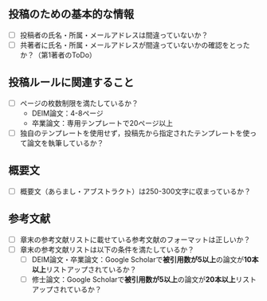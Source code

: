 

## 投稿のための基本的な情報
- [ ] 投稿者の氏名・所属・メールアドレスは間違っていないか？
- [ ] 共著者に氏名・所属・メールアドレスが間違っていないかの確認をとったか？（第1著者のToDo）

## 投稿ルールに関連すること
- [ ] ページの枚数制限を満たしているか？
  - DEIM論文：4-8ページ
  - 卒業論文：専用テンプレートで20ページ以上
- [ ] 独自のテンプレートを使用せず，投稿先から指定されたテンプレートを使って論文を執筆しているか？

## 概要文
- [ ] 概要文（あらまし・アブストラクト）は250-300文字に収まっているか？

## 参考文献
- [ ] 章末の参考文献リストに載せている参考文献のフォーマットは正しいか？
- [ ] 章末の参考文献リストは以下の条件を満たしているか？
  - [ ] DEIM論文・卒業論文：Google Scholarで**被引用数が5以上**の論文が**10本以上**リストアップされているか？
  - [ ] 修士論文：Google Scholarで**被引用数が5以上**の論文が**20本以上**リストアップされているか？  
